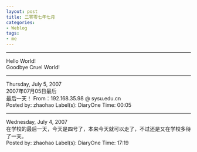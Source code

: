 ```yaml
---
layout: post
title: 二零零七年七月
categories:
- Weblog
tags:
- me
---
```

**********
Hello World!    
Goodbye Cruel World!
**********
Thursday, July 5, 2007    
2007年07月05日最后    
最后一天！ From：192.168.35.98 @ sysu.edu.cn    
Posted by: zhaohao Label(s): DiaryOne Time: 00:05
**********
Wednesday, July 4, 2007    
在学校的最后一天，今天是四号了，本来今天就可以走了，不过还是又在学校多待了一天。    
Posted by: zhaohao Label(s): DiaryOne Time: 17:19
